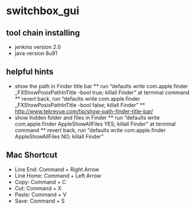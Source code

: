 # switchbox_gui
## tool chain installing
* jenkins version 2.0
* java version 8u91
## helpful hints
* show the path in Finder title bar
** run “defaults write com.apple.finder _FXShowPosixPathInTitle -bool true; killall Finder” at terminal command
** revert back, run “defaults write com.apple.finder _FXShowPosixPathInTitle -bool false; killall Finder”
** http://www.tekrevue.com/tip/show-path-finder-title-bar/
* show hidden folder and files in Finder
** run “defaults write com.apple.finder AppleShowAllFiles YES; killall Finder” at terminal command
** revert back, run “defaults write com.apple.finder AppleShowAllFiles NO; killall Finder”
## Mac Shortcut
* Line End: Command + Right Arrow
* Line Home: Command + Left Arrow
* Copy: Command + C
* Cut: Command + X
* Paste: Command + V
* Save: Command + S